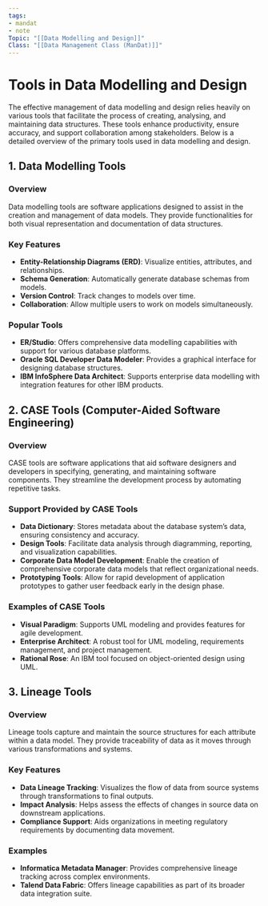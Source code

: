 ```yaml
---
tags:
- mandat
- note
Topic: "[[Data Modelling and Design]]"
Class: "[[Data Management Class (ManDat)]]"
---
```


# Tools in Data Modelling and Design

The effective management of data modelling and design relies heavily on various tools that facilitate the process of creating, analysing, and maintaining data structures. These tools enhance productivity, ensure accuracy, and support collaboration among stakeholders. Below is a detailed overview of the primary tools used in data modelling and design.

## 1. Data Modelling Tools

### Overview
Data modelling tools are software applications designed to assist in the creation and management of data models. They provide functionalities for both visual representation and documentation of data structures.

### Key Features
- **Entity-Relationship Diagrams (ERD)**: Visualize entities, attributes, and relationships.
- **Schema Generation**: Automatically generate database schemas from models.
- **Version Control**: Track changes to models over time.
- **Collaboration**: Allow multiple users to work on models simultaneously.

### Popular Tools
- **ER/Studio**: Offers comprehensive data modelling capabilities with support for various database platforms.
- **Oracle SQL Developer Data Modeler**: Provides a graphical interface for designing database structures.
- **IBM InfoSphere Data Architect**: Supports enterprise data modelling with integration features for other IBM products.

## 2. CASE Tools (Computer-Aided Software Engineering)

### Overview
CASE tools are software applications that aid software designers and developers in specifying, generating, and maintaining software components. They streamline the development process by automating repetitive tasks.

### Support Provided by CASE Tools
- **Data Dictionary**: Stores metadata about the database system’s data, ensuring consistency and accuracy.
- **Design Tools**: Facilitate data analysis through diagramming, reporting, and visualization capabilities.
- **Corporate Data Model Development**: Enable the creation of comprehensive corporate data models that reflect organizational needs.
- **Prototyping Tools**: Allow for rapid development of application prototypes to gather user feedback early in the design phase.

### Examples of CASE Tools
- **Visual Paradigm**: Supports UML modeling and provides features for agile development.
- **Enterprise Architect**: A robust tool for UML modeling, requirements management, and project management.
- **Rational Rose**: An IBM tool focused on object-oriented design using UML.

## 3. Lineage Tools

### Overview
Lineage tools capture and maintain the source structures for each attribute within a data model. They provide traceability of data as it moves through various transformations and systems.

### Key Features
- **Data Lineage Tracking**: Visualizes the flow of data from source systems through transformations to final outputs.
- **Impact Analysis**: Helps assess the effects of changes in source data on downstream applications.
- **Compliance Support**: Aids organizations in meeting regulatory requirements by documenting data movement.

### Examples
- **Informatica Metadata Manager**: Provides comprehensive lineage tracking across complex environments.
- **Talend Data Fabric**: Offers lineage capabilities as part of its broader data integration suite.